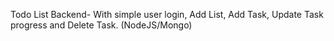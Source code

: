 Todo List Backend- With simple user login, Add List, Add Task, Update Task progress and Delete Task. (NodeJS/Mongo)

